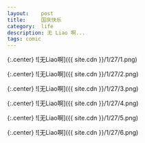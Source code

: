 ```yaml
---
layout:    post
title:     国庆快乐
category:  life
description: 无 Liao 啊...
tags: comic
---
```

{:.center}
![无Liao啊]({{ site.cdn }}/1/27/1.png)

{:.center}
![无Liao啊]({{ site.cdn }}/1/27/2.png)

{:.center}
![无Liao啊]({{ site.cdn }}/1/27/3.png)

{:.center}
![无Liao啊]({{ site.cdn }}/1/27/4.png)

{:.center}
![无Liao啊]({{ site.cdn }}/1/27/5.png)

{:.center}
![无Liao啊]({{ site.cdn }}/1/27/6.png)